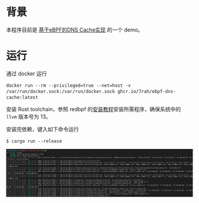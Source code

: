 # 背景

本程序目前是 [基于eBPF的DNS Cache实现](https://www.gitlink.org.cn/glcc/subjects/detail/257) 的一个 demo。



# 运行
通过 docker 运行

```shell
docker run --rm --privileged=true --net=host -v /var/run/docker.sock:/var/run/docker.sock ghcr.io/7rah/ebpf-dns-cache:latest
```

安装 Rust toolchain，参照 redbpf 的[安装教程](https://github.com/foniod/redbpf#install=)安装所需程序，确保系统中的 `llvm` 版本号为 13。

安装完依赖，键入如下命令运行

```shell
$ cargo run --release
```


![运行截图](images/demo.png)